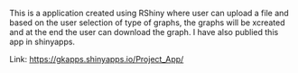 This is a application created using RShiny where user can upload a file and based on the user selection of type of graphs, 
the graphs will be xcreated and at the end the user can download the graph.
I have also publied this app in shinyapps.

Link: https://gkapps.shinyapps.io/Project_App/
